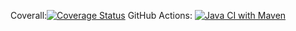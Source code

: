 Coverall:[![Coverage Status](https://coveralls.io/repos/github/shahnawazkhan988/vaccination-management/badge.svg?branch=master)](https://coveralls.io/github/shahnawazkhan988/vaccination-management?branch=master) GitHub Actions: [![Java CI with Maven](https://github.com/sh/vaccination/actions/workflows/maven.yml/badge.svg)](https://github.com/sh/vaccination/actions/workflows/maven.yml)
